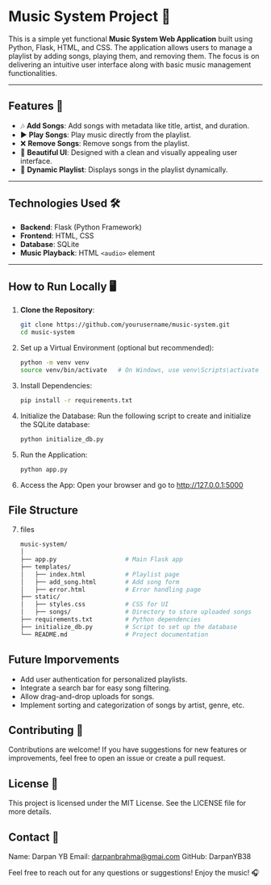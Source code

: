 # Music System Project 🎵

This is a simple yet functional **Music System Web Application** built using Python, Flask, HTML, and CSS. The application allows users to manage a playlist by adding songs, playing them, and removing them. The focus is on delivering an intuitive user interface along with basic music management functionalities.

---

## Features 🚀

- 🎶 **Add Songs**: Add songs with metadata like title, artist, and duration.
- ▶️ **Play Songs**: Play music directly from the playlist.
- ❌ **Remove Songs**: Remove songs from the playlist.
- 🎨 **Beautiful UI**: Designed with a clean and visually appealing user interface.
- 📂 **Dynamic Playlist**: Displays songs in the playlist dynamically.

---

## Technologies Used 🛠️

- **Backend**: Flask (Python Framework)
- **Frontend**: HTML, CSS
- **Database**: SQLite
- **Music Playback**: HTML `<audio>` element

---

## How to Run Locally 🖥️

1. **Clone the Repository**:
   ```bash
   git clone https://github.com/yourusername/music-system.git
   cd music-system
   
2. Set up a Virtual Environment (optional but recommended):
   ```bash
   python -m venv venv
   source venv/bin/activate   # On Windows, use venv\Scripts\activate

3. Install Dependencies:
   ```bash
   pip install -r requirements.txt
   
4. Initialize the Database: Run the following script to create and initialize the SQLite database:
   ```bash
   python initialize_db.py

5. Run the Application:
   ```bash
   python app.py

6. Access the App: Open your browser and go to http://127.0.0.1:5000

## File Structure
7. files
    ```bash
    music-system/
    │
    ├── app.py                   # Main Flask app
    ├── templates/
    │   ├── index.html           # Playlist page
    │   ├── add_song.html        # Add song form
    │   ├── error.html           # Error handling page
    ├── static/
    │   ├── styles.css           # CSS for UI
    │   ├── songs/               # Directory to store uploaded songs
    ├── requirements.txt         # Python dependencies
    ├── initialize_db.py         # Script to set up the database
    └── README.md                # Project documentation
   
## Future Imporvements
- Add user authentication for personalized playlists.
- Integrate a search bar for easy song filtering.
- Allow drag-and-drop uploads for songs.
- Implement sorting and categorization of songs by artist, genre, etc.

## Contributing 🤝
Contributions are welcome! If you have suggestions for new features or improvements, feel free to open an issue or create a pull request.

## License 📜
This project is licensed under the MIT License. See the LICENSE file for more details.

## Contact 💬
Name: Darpan YB
Email: darpanbrahma@gmai.com
GitHub: DarpanYB38

Feel free to reach out for any questions or suggestions!
Enjoy the music! 🎧
